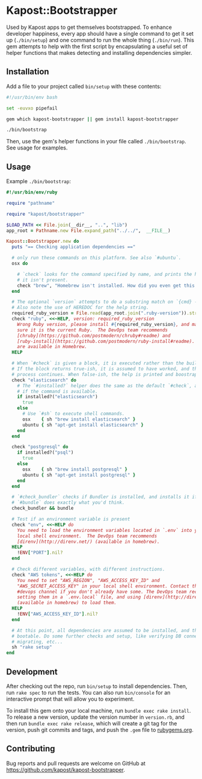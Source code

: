 # Kapost::Bootstrapper

Used by Kapost apps to get themselves bootstrapped. To enhance developer happiness, every app should have a single command to get it set up (`./bin/setup`) and one command to run the whole thing (`./bin/run`). This gem attempts to help with the first script by encapsulating a useful set of helper functions that makes detecting and installing dependencies simpler.

## Installation

Add a file to your project called `bin/setup` with these contents:

```bash
#!/usr/bin/env bash

set -euvxo pipefail

gem which kapost-bootstrapper || gem install kapost-bootstrapper

./bin/bootstrap
```

Then, use the gem's helper functions in your file called `./bin/bootstrap`. See usage for examples.

## Usage

Example `./bin/bootstrap`:

```ruby
#!/usr/bin/env/ruby

require "pathname"

require "kapost/bootstrapper"

$LOAD_PATH << File.join(__dir__, "..", "lib")
app_root = Pathname.new File.expand_path("../../",  __FILE__)

Kapost::Bootstrapper.new do
  puts "== Checking application dependencies =="

  # only run these commands on this platform. See also `#ubuntu`.
  osx do

    # `check` looks for the command specified by name, and prints the help if
    # it isn't present.
    check "brew", "Homebrew isn't installed. How did you even get this far?"
  end

  # The optional `version` attempts to do a substring match on `{cmd} --version`.
  # Also note the use of HEREDOC for the help string.
  required_ruby_version = File.read(app_root.join(".ruby-version")).strip
  check "ruby", <<~HELP, version: required_ruby_version
    Wrong Ruby version, please install #{required_ruby_version}, and make
    sure it is the current Ruby.  The DevOps team recommends
    [chruby](https://github.com/postmodern/chruby#readme) and
    [ruby-install](https://github.com/postmodern/ruby-install#readme). Both
    are available in Homebrew.
  HELP

  # When `#check` is given a block, it is executed rather than the built-in check.
  # If the block returns true-ish, it is assumed to have worked, and the bootstrap
  # process continues. When false-ish, the help is printed and boostrap is halted.
  check "elasticsearch" do
    # The `#installed?` helper does the same as the default `#check`, and merely checks
    # if the command is available.
    if installed?("elasticsearch")
      true
    else
      # Use `#sh` to execute shell commands.
      osx    { sh "brew install elasticsearch" }
      ubuntu { sh "apt-get install elasticsearch" }
    end
  end

  check "postgresql" do
    if installed?("psql")
      true
    else
      osx    { sh "brew install postgresql" }
      ubuntu { sh "apt-get install postgresql" }
    end
  end

  # `#check_bundler` checks if Bundler is installed, and installs it if not.
  # `#bundle` does exactly what you'd think.
  check_bundler && bundle

  # Test if an environment variable is present
  check "env", <<~HELP do
    You need to load the environment variables located in `.env` into your
    local shell environment.  The DevOps team recommends
    [direnv](http://direnv.net/) (available in homebrew).
  HELP
    !ENV["PORT"].nil?
  end

  # Check different variables, with different instructions.
  check "AWS tokens", <<~HELP do
    You need to set "AWS_REGION", "AWS_ACCESS_KEY_ID" and
    "AWS_SECRET_ACCESS_KEY" in your local shell environment. Contact the
    #devops channel if you don't already have some. The DevOps team recommends
    setting them in a `.env.local` file, and using [direnv](http://direnv.net/)
    (available in homebrew) to load them.
  HELP
    !ENV["AWS_ACCESS_KEY_ID"].nil?
  end

  # At this point, all dependencies are assumed to be installed, and the app should be
  # bootable. Do some further checks and setup, like verifying DB connections and
  # migrating, etc...
  sh "rake setup"
end
```

## Development

After checking out the repo, run `bin/setup` to install dependencies. Then, run `rake spec` to run the tests. You can also run `bin/console` for an interactive prompt that will allow you to experiment.

To install this gem onto your local machine, run `bundle exec rake install`. To release a new version, update the version number in `version.rb`, and then run `bundle exec rake release`, which will create a git tag for the version, push git commits and tags, and push the `.gem` file to [rubygems.org](https://rubygems.org).

## Contributing

Bug reports and pull requests are welcome on GitHub at https://github.com/kapost/kapost-bootstrapper.

